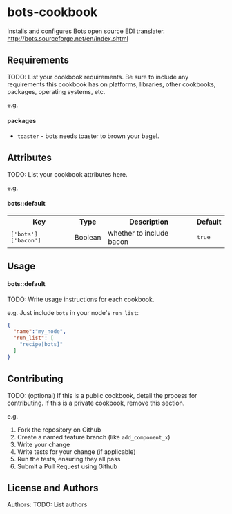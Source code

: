 bots-cookbook
=============
Installs and configures Bots open source EDI translater. http://bots.sourceforge.net/en/index.shtml

Requirements
------------
TODO: List your cookbook requirements. Be sure to include any requirements this cookbook has on platforms, libraries, other cookbooks, packages, operating systems, etc.

e.g.
#### packages
- `toaster` - bots needs toaster to brown your bagel.

Attributes
----------
TODO: List your cookbook attributes here.

e.g.
#### bots::default
<table>
  <tr>
    <th>Key</th>
    <th>Type</th>
    <th>Description</th>
    <th>Default</th>
  </tr>
  <tr>
    <td><tt>['bots']['bacon']</tt></td>
    <td>Boolean</td>
    <td>whether to include bacon</td>
    <td><tt>true</tt></td>
  </tr>
</table>

Usage
-----
#### bots::default
TODO: Write usage instructions for each cookbook.

e.g.
Just include `bots` in your node's `run_list`:

```json
{
  "name":"my_node",
  "run_list": [
    "recipe[bots]"
  ]
}
```

Contributing
------------
TODO: (optional) If this is a public cookbook, detail the process for contributing. If this is a private cookbook, remove this section.

e.g.
1. Fork the repository on Github
2. Create a named feature branch (like `add_component_x`)
3. Write your change
4. Write tests for your change (if applicable)
5. Run the tests, ensuring they all pass
6. Submit a Pull Request using Github

License and Authors
-------------------
Authors: TODO: List authors
